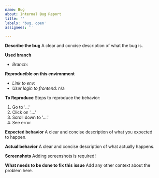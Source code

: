 ```yaml
---
name: Bug
about: Internal Bug Report
title: ''
labels: 'bug, open'
assignees: ''

---
```


**Describe the bug**
A clear and concise description of what the bug is.

**Used branch**
- *Branch*:

**Reproducible on this environment**
- *Link to env*:
- *User login to frontend*: n/a

**To Reproduce**
Steps to reproduce the behavior:
1. Go to '...'
2. Click on '....'
3. Scroll down to '....'
4. See error

**Expected behavior**
A clear and concise description of what you expected to happen.

**Actual behavior**
A clear and concise description of what actually happens.

**Screenshots**
Adding screenshots is required!

**What needs to be done to fix this issue**
Add any other context about the problem here.

